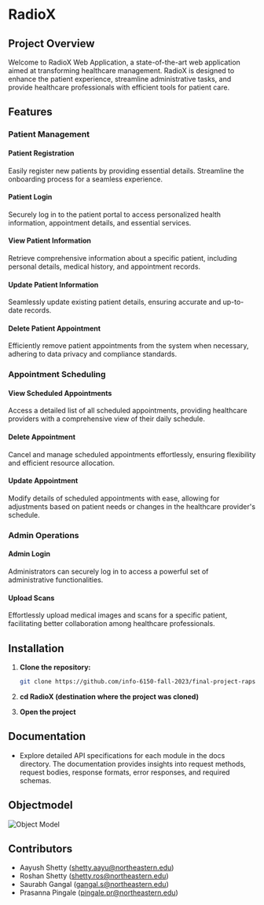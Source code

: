 # RadioX 

## Project Overview

Welcome to RadioX Web Application, a state-of-the-art web application aimed at transforming healthcare management. RadioX is designed to enhance the patient experience, streamline administrative tasks, and provide healthcare professionals with efficient tools for patient care.

## Features

### Patient Management

#### Patient Registration

Easily register new patients by providing essential details. Streamline the onboarding process for a seamless experience.

#### Patient Login

Securely log in to the patient portal to access personalized health information, appointment details, and essential services.

#### View Patient Information

Retrieve comprehensive information about a specific patient, including personal details, medical history, and appointment records.

#### Update Patient Information

Seamlessly update existing patient details, ensuring accurate and up-to-date records.

#### Delete Patient Appointment

Efficiently remove patient appointments from the system when necessary, adhering to data privacy and compliance standards.

### Appointment Scheduling

#### View Scheduled Appointments

Access a detailed list of all scheduled appointments, providing healthcare providers with a comprehensive view of their daily schedule.

#### Delete Appointment

Cancel and manage scheduled appointments effortlessly, ensuring flexibility and efficient resource allocation.

#### Update Appointment

Modify details of scheduled appointments with ease, allowing for adjustments based on patient needs or changes in the healthcare provider's schedule.

### Admin Operations

#### Admin Login

Administrators can securely log in to access a powerful set of administrative functionalities.

#### Upload Scans

Effortlessly upload medical images and scans for a specific patient, facilitating better collaboration among healthcare professionals.

## Installation

1. **Clone the repository:**
   ```bash
   git clone https://github.com/info-6150-fall-2023/final-project-raps.git

2. **cd RadioX (destination where the project was cloned)**

3. **Open the project**

## Documentation
- Explore detailed API specifications for each module in the docs directory. The documentation provides insights into request methods, request bodies, response formats, error responses, and required schemas.

## Objectmodel 
![Object Model](https://github.com/info-6150-fall-2023/final-project-raps/assets/144941047/98cdb8b2-943b-4f7b-bd68-232d5623e11d)


## Contributors
- Aayush Shetty (shetty.aayu@northeastern.edu)
- Roshan Shetty (shetty.ros@northeastern.edu)
- Saurabh Gangal (gangal.s@northeastern.edu)
- Prasanna Pingale (pingale.pr@northeastern.edu)

